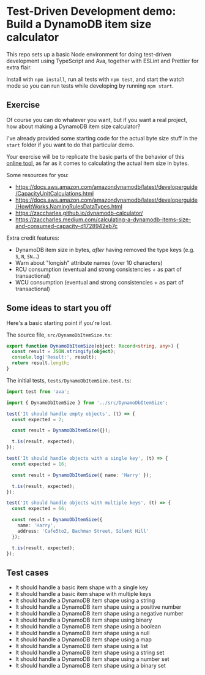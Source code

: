 # Test-Driven Development demo: Build a DynamoDB item size calculator

This repo sets up a basic Node environment for doing test-driven development using TypeScript and Ava, together with ESLint and Prettier for extra flair.

Install with `npm install`, run all tests with `npm test`, and start the watch mode so you can run tests while developing by running `npm start`.

## Exercise

Of course you can do whatever you want, but if you want a real project, how about making a DynamoDB item size calculator?

I've already provided some starting code for the actual byte size stuff in the `start` folder if you want to do that particular demo.

Your exercise will be to replicate the basic parts of the behavior of this [online tool](https://zaccharles.github.io/dynamodb-calculator/), as far as it comes to calculating the actual item size in bytes.

Some resources for you:

- https://docs.aws.amazon.com/amazondynamodb/latest/developerguide/CapacityUnitCalculations.html
- https://docs.aws.amazon.com/amazondynamodb/latest/developerguide/HowItWorks.NamingRulesDataTypes.html
- https://zaccharles.github.io/dynamodb-calculator/
- https://zaccharles.medium.com/calculating-a-dynamodb-items-size-and-consumed-capacity-d1728942eb7c

Extra credit features:

- DynamoDB item size in bytes, _after_ having removed the type keys (e.g. `S`, `N`, `SN`...)
- Warn about "longish" attribute names (over 10 characters)
- RCU consumption (eventual and strong consistencies + as part of transactional)
- WCU consumption (eventual and strong consistencies + as part of transactional)

## Some ideas to start you off

Here's a basic starting point if you're lost.

The source file, `src/DynamoDbItemSize.ts`:

```ts
export function DynamoDbItemSize(object: Record<string, any>) {
  const result = JSON.stringify(object);
  console.log('Result:', result);
  return result.length;
}
```

The initial tests, `tests/DynamoDbItemSize.test.ts`:

```ts
import test from 'ava';

import { DynamoDbItemSize } from '../src/DynamoDbItemSize';

test('It should handle empty objects', (t) => {
  const expected = 2;

  const result = DynamoDbItemSize({});

  t.is(result, expected);
});

test('It should handle objects with a single key', (t) => {
  const expected = 16;

  const result = DynamoDbItemSize({ name: 'Harry' });

  t.is(result, expected);
});

test('It should handle objects with multiple keys', (t) => {
  const expected = 66;

  const result = DynamoDbItemSize({
    name: 'Harry',
    address: 'Cafe5to2, Bachman Street, Silent Hill'
  });

  t.is(result, expected);
});
```

## Test cases

- It should handle a basic item shape with a single key
- It should handle a basic item shape with multiple keys
- It should handle a DynamoDB item shape using a string
- It should handle a DynamoDB item shape using a positive number
- It should handle a DynamoDB item shape using a negative number
- It should handle a DynamoDB item shape using binary
- It should handle a DynamoDB item shape using a boolean
- It should handle a DynamoDB item shape using a null
- It should handle a DynamoDB item shape using a map
- It should handle a DynamoDB item shape using a list
- It should handle a DynamoDB item shape using a string set
- It should handle a DynamoDB item shape using a number set
- It should handle a DynamoDB item shape using a binary set

